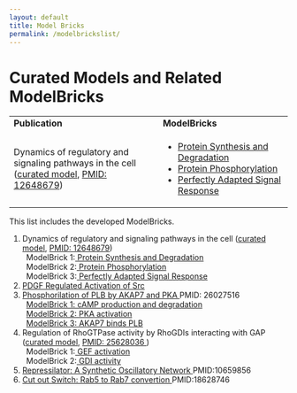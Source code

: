 ```yaml
---
layout: default
title: Model Bricks
permalink: /modelbrickslist/
---
```


# Curated Models and Related ModelBricks

<table cellpadding="3">
<tr>
     <td><strong>Publication</strong>
     </td>
     <td><strong>ModelBricks</strong>
     </td>
</tr>
<tr>
     <td>Dynamics of regulatory and signaling pathways in the cell <br>
     (<a href="/CM_Tyson2003/">curated model</a>, <a href="https://www.ncbi.nlm.nih.gov/pubmed/12648679">PMID: 12648679</a>)
     </td>
     <td>
          <ul>
          <li><a href="/MB_ProteinSynthesisDegradation"> Protein Synthesis and Degradation</a><br/></li>
          <li><a href="/MB_ProteinPhosphorylation/"> Protein Phosphorylation</a><br/></li>
          <li><a href="/MB_PerfectlyAdapted/"> Perfectly Adapted Signal Response</a><br/></li>
          </ul>
     </td>
</tr>
</table>


This list includes the developed ModelBricks. 

1. Dynamics of regulatory and signaling pathways in the cell (<a href="/CM_Tyson2003/">curated model</a>, <a href="https://www.ncbi.nlm.nih.gov/pubmed/12648679">PMID: 12648679</a>)<br/>
     &ensp;ModelBrick 1:<a href="/MB_ProteinSynthesisDegradation"> Protein Synthesis and Degradation</a><br/>
     &ensp;ModelBrick 2:<a href="/MB_ProteinPhosphorylation/"> Protein Phosphorylation</a><br/>
     &ensp;ModelBrick 3:<a href="/MB_PerfectlyAdapted/"> Perfectly Adapted Signal Response</a><br/>
1. <a href="/MB_PDGF_Src/">PDGF Regulated Activation of Src</a>
1. <a href="http://modelbricks.org/CM_AKAP7_complete/">Phosphorilation of PLB by AKAP7 and PKA </a> PMID: 26027516 <br/>
     &ensp;<a href="/MB_cAMPproduction/">ModelBrick 1: cAMP production and degradation</a><br/>
     &ensp;<a href="/MB_PKAactivation/">ModelBrick 2: PKA activation </a><br/>
     &ensp;<a href="/MB_AKAP7_PLB/">ModelBrick 3: AKAP7 binds PLB</a><br/>
1. Regulation of RhoGTPase activity by RhoGDIs interacting with GAP (<a href="http://modelbricks.org/CM_RhoGTP_GDI/">curated model</a>, <a href="https://www.ncbi.nlm.nih.gov/pubmed/25628036">PMID: 25628036 </a>)<br/>
     &ensp;ModelBrick 1:<a href="/MB_RhoGTP_GEF_act/"> GEF activation</a><br/>
     &ensp;ModelBrick 2:<a href="/MB_RhoGTP_GDI_activity/"> GDI activity</a><br/>
1. <a href="http://modelbricks.org/MB_Repressilator/"> Repressilator: A Synthetic Oscillatory Network </a> PMID:10659856 <br/>   
1. <a href="http://modelbricks.org/MB_CuttSwitch/"> Cut out Switch: Rab5 to Rab7 convertion </a> PMID:18628746<br/> 
